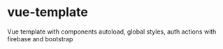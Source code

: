 # vue-template
 Vue template with components autoload, global styles, auth actions with firebase and bootstrap
